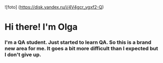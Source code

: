 ![foto] (https://disk.yandex.ru/i/4V4gcr_vgxf2-Q)
# Hi there! I'm Olga
### I'm a QA student. Just started to learn QA. So this is a brand new area for me. It goes a bit more difficult than I expected but I don't give up.